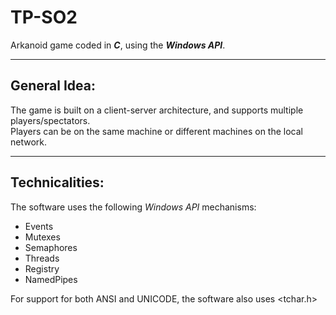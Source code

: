 # TP-SO2
Arkanoid game coded in <b><i>C</i></b>, using the <b><i>Windows API</i></b>.<br>
<hr>
<h2>General Idea:</h2>
The game is built on a client-server architecture, and supports multiple players/spectators.<br>
Players can be on the same machine or different machines on the local network.
<hr>
<h2>Technicalities:</h2>
The software uses the following <i>Windows API</i> mechanisms:
<ul>
  <li>Events</li>
  <li>Mutexes</li>
  <li>Semaphores</li>
  <li>Threads</li>
  <li>Registry</li>
  <li>NamedPipes</li>
</ul>
For support for both ANSI and UNICODE, the software also uses 	&lt;tchar.h&gt;
